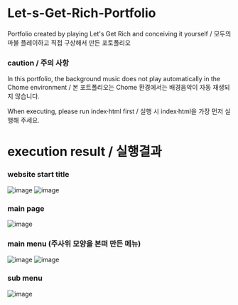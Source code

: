 # Let-s-Get-Rich-Portfolio
Portfolio created by playing Let's Get Rich and conceiving it yourself / 모두의 마불 플레이하고 직접 구상해서 만든 포토폴리오<br>
<h3>caution / 주의 사항</h3>
<p> In this portfolio, the background music does not play automatically in the Chome environment / 본 포트폴리오는 Chome 환경에서는 배경음악이 자동 재생되지 않습니다.</p>
<P> When executing, please run index·html first / 실행 시 index·html을 가장 먼저 실행해 주세요.</P>

# execution result / 실행결과

### website start title
![image](https://github.com/edaild/Let-s-Get-Rich-Portfolio/assets/109999749/9ff2625a-d2da-462c-8605-c1d29c57c16d)
![image](https://github.com/edaild/Let-s-Get-Rich-Portfolio/assets/109999749/76d8264f-e617-4b9c-8f16-f51dd9bb1f49)



### main page
![image](https://github.com/edaild/Let-s-Get-Rich-Portfolio/assets/109999749/a3500992-190c-492e-9320-917157bb9b95)

### main menu (주사위 모양을 본떠 만든 메뉴)
![image](https://github.com/edaild/Let-s-Get-Rich-Portfolio/assets/109999749/4032bc95-4631-4619-b6a9-2e7e80269f57)
![image](https://github.com/edaild/Let-s-Get-Rich-Portfolio/assets/109999749/5c06142c-41cd-4fff-899a-be9ff4c20bca)


### sub menu
![image](https://github.com/edaild/Let-s-Get-Rich-Portfolio/assets/109999749/8ef130ad-3167-47c7-bc5c-147683e86d2d)


